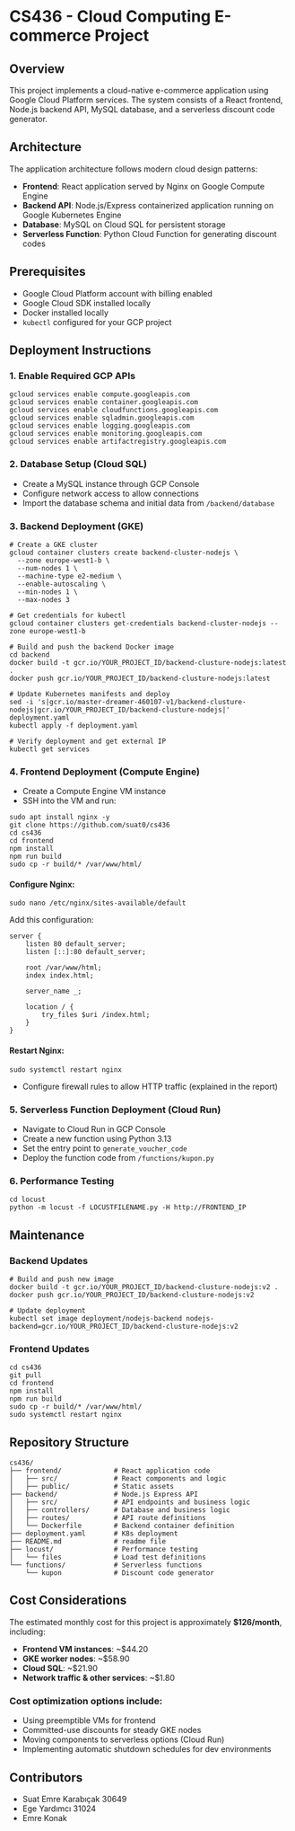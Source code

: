 # CS436 - Cloud Computing E-commerce Project

## Overview

This project implements a cloud-native e-commerce application using Google Cloud Platform services. The system consists of a React frontend, Node.js backend API, MySQL database, and a serverless discount code generator.

## Architecture

The application architecture follows modern cloud design patterns:

- **Frontend**: React application served by Nginx on Google Compute Engine
- **Backend API**: Node.js/Express containerized application running on Google Kubernetes Engine
- **Database**: MySQL on Cloud SQL for persistent storage
- **Serverless Function**: Python Cloud Function for generating discount codes

## Prerequisites

- Google Cloud Platform account with billing enabled
- Google Cloud SDK installed locally
- Docker installed locally
- `kubectl` configured for your GCP project

## Deployment Instructions

### 1. Enable Required GCP APIs

```
gcloud services enable compute.googleapis.com
gcloud services enable container.googleapis.com
gcloud services enable cloudfunctions.googleapis.com
gcloud services enable sqladmin.googleapis.com
gcloud services enable logging.googleapis.com
gcloud services enable monitoring.googleapis.com
gcloud services enable artifactregistry.googleapis.com
```

### 2. Database Setup (Cloud SQL)

- Create a MySQL instance through GCP Console
- Configure network access to allow connections
- Import the database schema and initial data from `/backend/database`

### 3. Backend Deployment (GKE)

```
# Create a GKE cluster
gcloud container clusters create backend-cluster-nodejs \
  --zone europe-west1-b \
  --num-nodes 1 \
  --machine-type e2-medium \
  --enable-autoscaling \
  --min-nodes 1 \
  --max-nodes 3

# Get credentials for kubectl
gcloud container clusters get-credentials backend-cluster-nodejs --zone europe-west1-b

# Build and push the backend Docker image
cd backend
docker build -t gcr.io/YOUR_PROJECT_ID/backend-clusture-nodejs:latest .
docker push gcr.io/YOUR_PROJECT_ID/backend-clusture-nodejs:latest

# Update Kubernetes manifests and deploy
sed -i 's|gcr.io/master-dreamer-460107-v1/backend-clusture-nodejs|gcr.io/YOUR_PROJECT_ID/backend-clusture-nodejs|' deployment.yaml
kubectl apply -f deployment.yaml

# Verify deployment and get external IP
kubectl get services
```

### 4. Frontend Deployment (Compute Engine)

- Create a Compute Engine VM instance
- SSH into the VM and run:

```
sudo apt install nginx -y
git clone https://github.com/suat0/cs436
cd cs436
cd frontend
npm install
npm run build
sudo cp -r build/* /var/www/html/
```

#### Configure Nginx:

```
sudo nano /etc/nginx/sites-available/default
```

Add this configuration:

```
server {
    listen 80 default_server;
    listen [::]:80 default_server;

    root /var/www/html;
    index index.html;

    server_name _;

    location / {
        try_files $uri /index.html;
    }
}
```

#### Restart Nginx:

```
sudo systemctl restart nginx
```

- Configure firewall rules to allow HTTP traffic (explained in the report)

### 5. Serverless Function Deployment (Cloud Run)

- Navigate to Cloud Run in GCP Console
- Create a new function using Python 3.13
- Set the entry point to `generate_voucher_code`
- Deploy the function code from `/functions/kupon.py`

### 6. Performance Testing

```
cd locust
python -m locust -f LOCUSTFILENAME.py -H http://FRONTEND_IP
```

## Maintenance

### Backend Updates

```
# Build and push new image
docker build -t gcr.io/YOUR_PROJECT_ID/backend-clusture-nodejs:v2 .
docker push gcr.io/YOUR_PROJECT_ID/backend-clusture-nodejs:v2

# Update deployment
kubectl set image deployment/nodejs-backend nodejs-backend=gcr.io/YOUR_PROJECT_ID/backend-clusture-nodejs:v2
```

### Frontend Updates

```
cd cs436
git pull
cd frontend
npm install
npm run build
sudo cp -r build/* /var/www/html/
sudo systemctl restart nginx
```

## Repository Structure

```
cs436/
├── frontend/             # React application code
│   ├── src/              # React components and logic
│   ├── public/           # Static assets
├── backend/              # Node.js Express API
│   ├── src/              # API endpoints and business logic
│   ├── controllers/      # Database and business logic
│   ├── routes/           # API route definitions
│   └── Dockerfile        # Backend container definition
├── deployment.yaml       # K8s deployment
├── README.md             # readme file
├── locust/               # Performance testing
│   └── files             # Load test definitions
└── functions/            # Serverless functions
    └── kupon             # Discount code generator
```

## Cost Considerations

The estimated monthly cost for this project is approximately **$126/month**, including:

- **Frontend VM instances**: ~$44.20
- **GKE worker nodes**: ~$58.90
- **Cloud SQL**: ~$21.90
- **Network traffic & other services**: ~$1.80

### Cost optimization options include:

- Using preemptible VMs for frontend
- Committed-use discounts for steady GKE nodes
- Moving components to serverless options (Cloud Run)
- Implementing automatic shutdown schedules for dev environments

## Contributors

- Suat Emre Karabıçak 30649
- Ege Yardımcı 31024
- Emre Konak
